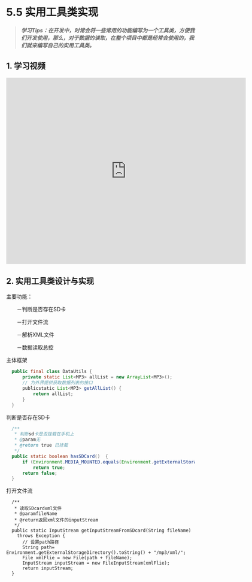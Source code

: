 
# 5.5 实用工具类实现

>##### 学习Tips：在开发中，时常会将一些常用的功能编写为一个工具类，方便我们开发使用，那么，对于数据的读取，在整个项目中都是经常会使用的，我们就来编写自己的实用工具类。



## 1. 学习视频

<iframe frameborder="0" width="640" height="498" src="https://v.qq.com/iframe/player.html?vid=z0180bhmznp&tiny=0&auto=0" allowfullscreen></iframe>

## 2. 实用工具类设计与实现

主要功能：

　　－判断是否存在SD卡
  
　　－打开文件流
  
　　－解析XML文件
  
　　－数据读取总控
  
主体框架

```Java
  public final class DataUtils {
      private static List<MP3> allList = new ArrayList<MP3>();
      // 为外界提供获取数据列表的接口
      publicstatic List<MP3> getAllList() {
          return allList;
      }
  }
```

判断是否存在SD卡

```Java
  /**
   * 判断sd卡是否挂载在手机上
   * @param无
   * @return true 已挂载
   */
  public static boolean hasSDCard()  {
      if (Environment.MEDIA_MOUNTED.equals(Environment.getExternalStorageState()))
          return true;
      return false;
  }
```

打开文件流

```
  /**
   * 读取SDcardxml文件
   * @paramfileName
   * @return返回xml文件的inputStream
   */
  public static InputStream getInputStreamFromSDcard(String fileName)
    throws Exception {
      // 设置path路径
      String path= Environment.getExternalStorageDirectory().toString() + "/mp3/xml/";
      File xmlFlie = new File(path + fileName);
      InputStream inputStream = new FileInputStream(xmlFlie);
      return inputStream;
  }
```